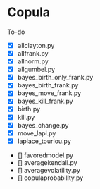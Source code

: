 # Copula

To-do
- [x] allclayton.py
- [x] allfrank.py
- [x] allnorm.py
- [x] allgumbel.py
- [x] bayes_birth_only_frank.py
- [x] bayes_birth_frank.py
- [x] bayes_move_frank.py
- [x] bayes_kill_frank.py
- [x] birth.py
- [x] kill.py
- [x] bayes_change.py
- [x] move_lapl.py
- [x] laplace_tourlou.py
- []  favoredmodel.py
- []  averagekendall.py
- []  averagevolatility.py
- []  copulaprobability.py
